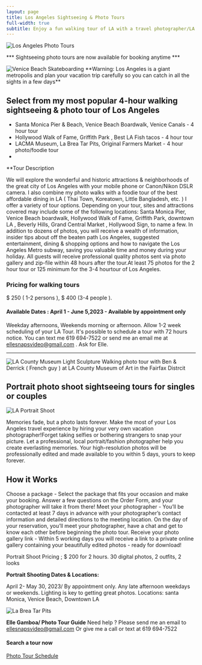 ```yaml
---
layout: page
title: Los Angeles Sightseeing & Photo Tours
full-width: true
subtitle: Enjoy a fun walking tour of LA with a travel photographer/LA Tour Guide 
---
```


<img src="https://losangelesphotosafaris.files.wordpress.com/2020/07/1fe87-disney-concert-hall-los-angeles-color-web.jpg" alt="Los Angeles Photo Tours">

*** Sightseeing photo tours are now available for booking anytime ***

<img src="https://americabyrailandbus.files.wordpress.com/2022/02/venice-beach-skateboard-park-web.jpg" alt="Venice Beach Skateboarding">
**Warning: Los Angeles is a giant metropolis and plan your vacation trip carefully so you can catch in all the sights in a few days**

## Select from my most popular 4-hour walking sightseeing & photo tour of Los Angeles

- Santa Monica Pier & Beach, Venice Beach Boardwalk, Venice Canals - 4 hour tour
- Hollywood Walk of Fame, Griffith Park , Best LA Fish tacos - 4 hour tour
- LACMA Museum, La Brea Tar Pits, Original Farmers Market - 4 hour photo/foodie tour
- 

**Tour Description

We will explore the wonderful and historic attractions & neighborhoods of the great city of Los Angeles with your mobile phone or Canon/Nikon DSLR camera. I also combine my photo walks with a foodie tour of the best affordable dining in LA ( Thai Town, Koreatown, Little Bangladesh, etc. ) I offer a variety of tour options. 
Depending on your tour, sites and attractions covered may include some of the following locations: Santa Monica Pier, Venice Beach boardwalk,  Hollywood Walk of Fame, Griffith Park, downtown LA , Beverly Hills, Grand Central Market , Hollywood Sign, to name a few. In addition to dozens of photos, you will receive a wealth of information, insider tips about off the beaten path Los Angeles, suggested entertainment, dining & shopping options and how to navigate the Los Angeles Metro subway, saving you valuable time and money during your holiday. All guests will receive professional quality photos sent via photo gallery and zip-file within 48 hours after the tour.At least 75 photos for the 2 hour tour or 125 minimum for the 3-4 hourtour of Los Angeles.

### Pricing for walking tours
$ 250 ( 1-2 persons ), $ 400 (3-4 people ).

#### Available Dates : April 1 - June 5,2023 - Available by appointment only

Weekday afternoons, Weekends morning or afternoon. Allow 1-2 week scheduling of your LA Tour. It's possible to schedule
a tour with 72 hours notice. You can text me 619 694-7522 or send me an email me at ellesnapsvideo@gmail.com . Ask for Elle.


---
<img src="https://americabyrailandbus.files.wordpress.com/2022/02/lacma-musuem-light-sculpture-los-angeles.jpg" alt="LA County Museum Light Sculpture">
Walking photo tour with Ben & Derrick ( French guy ) at LA County Museum of Art in the Fairfax Distrcit

## Portrait photo shoot sightseeing tours for singles or couples

<img src="https://americabyrailandbus.files.wordpress.com/2022/02/kendall-black-white-portrait-jean-white-shirt-better-2.jpg" alt="LA Portrait Shoot">

Memories fade, but a photo lasts forever. Make the most of your Los Angeles travel  experience by hiring your 
very own vacation photographer!Forget taking selfies or bothering strangers to snap your picture. 
Let a professional, local portrait/fashion photographer help you create everlasting memories. Your high-resolution 
photos will be professionally edited and made available to you within 5 days, yours to keep forever.

## How it Works

Choose a package - Select the package that fits your occasion and make your booking. 
Answer a few questions on the Order Form, and your photographer will take it from there!
Meet your photographer - You’ll be contacted at least 7 days in advance with your photographer’s 
contact information and detailed directions to the meeting location. On the day of your reservation, 
you’ll meet your photographer, have a chat and get to know each other before beginning the photo tour.
Receive your photo gallery link - Within 5 working days you will receive a link to a private online gallery 
containing your beautifully edited photos - ready for download!

Portrait Shoot Pricing ; $ 200 for 2 hours. 30 digital photos, 2 outfits, 2 looks

**Portrait Shooting Dates & Locations:** 

April 2- May 30, 2023/ By appointment only. Any late afternoon weekdays or weekends. Lighting is key to getting great photos. Locations: santa Monica, Venice Beach, Downtown LA

<img src="https://americabyrailandbus.files.wordpress.com/2022/02/la-brea-tar-pits-los-angeles-photo-safaris.jpg" alt="La Brea Tar Pits">


**Elle Gamboa/ Photo Tour Guide**
Need help ? Please send me an email to ellesnapsvideo@gmail.com
Or give me a call or text at 619 694-7522

#### Search a tour now 

[Photo Tour Schedule](https://losangelesphotosafaris.com/find-a-tour/)




